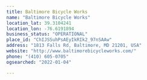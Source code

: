 ```yaml
---
title: Baltimore Bicycle Works
name: "Baltimore Bicycle Works"
location_lat: 39.3104241
location_lon: -76.6191894
business_status: "OPERATIONAL"
place_id: "ChIJSSuhPsAEyIkRIk2_97nSAAw"
address: "1813 Falls Rd, Baltimore, MD 21201, USA"
website: "http://www.baltimorebicycleworks.com/"
phone: "(410) 605-0705"
ogsearched: "2022-01-04"

---
```


